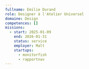 ```yaml
---
fullname: Emilie Durand
role: Designer à l'Atelier Universel
domaine: Design
competences: []
missions:
  - start: 2025-01-09
    end: 2026-01-31
    status: service
    employer: Malt
    startups:
      - monitorfish
      - rapportnav
---
```

